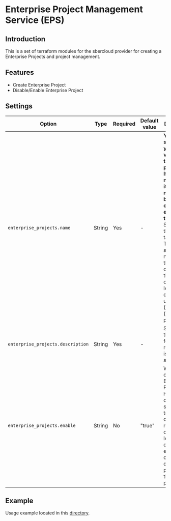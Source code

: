# Enterprise Project Management Service (EPS)

## Introduction

This is a set of terraform modules for the sbercloud provider for creating a Enterprise Projects and project management.

## Features

- Create Enterprise Project
- Disable/Enable Enterprise Project

## Settings

| Option | Type | Required | Default value |Description |
| --- | ---  | --- | --- | --- |
| `enterprise_projects.name` | String | Yes | - | **You can specify your own value for the name parameter. If you do not specify it, then the name will be the key of the element in the map.** Specifies the route table name. The value is a string of no more than 64 characters that can contain letters, digits, underscores (_), hyphens (-), and periods (.). |
| `enterprise_projects.description` | String | Yes | - | Specifies the VPC ID for which a route table is to be added. |
| `enterprise_projects.enable` | String | No | "true" | When creating an Enterprise Project, it has the default status of true; deleting a resource does not lead to deleting the entity; you can only disable the project through this parameter. |

## Example

Usage example located in this [directory](docs/example).
